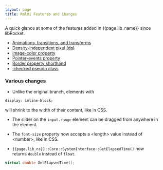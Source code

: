 ```yaml
---
layout: page
title: RmlUi Features and Changes
---
```


A quick glance at some of the features added in {{page.lib_name}} since libRocket.

 * [Animations, transitions, and transforms](rcss/animations_transitions_transforms.html)
 * [Density-independent pixel (dp)](rcss/syntax.html#density-independent-pixel-dp)
 * [Image-color property](rcss/colours_backgrounds.html#image-colour-the-image-color-property)
 * [Pointer-events property](rcss/user_interface.html#pointer-events-the-pointer-events-property)
 * [Border property shorthand](rcss/box_model.html#border-shorthands)
 * [:checked pseudo class](rcss/selectors.html)
 

### Various changes


 * Unlike the original branch, elements with
```css
display: inline-block;
```
will shrink to the width of their content, like in CSS.

 * The slider on the `input.range` element can be dragged from anywhere in the element.
 
 * The `font-size` property now accepts a \<length\> value instead of \<number\>, like in CSS.

 * `{{page.lib_ns}}::Core::SystemInterface::GetElapsedTime()` now returns `double` instead of `float`.
```cpp
virtual double GetElapsedTime();
```
